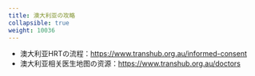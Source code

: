 ```yaml
---
title: 澳大利亚の攻略
collapsible: true
weight: 10036
---
```


- 澳大利亚HRTの流程：<https://www.transhub.org.au/informed-consent>
- 澳大利亚相关医生地图の资源：<https://www.transhub.org.au/doctors>
